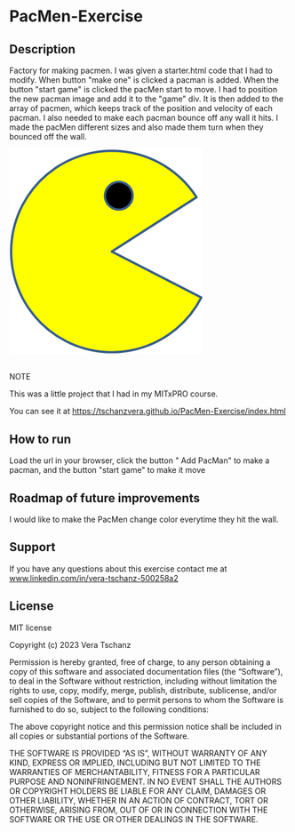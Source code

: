 # PacMen-Exercise

## Description

Factory for making pacmen.
I was given a starter.html code that I had to modify.
When button "make one" is clicked a pacman is added.
When the button "start game" is clicked the pacMen start to move.
I had to position the new pacman image and add it to the "game" div. It is then added to the array of pacmen, which keeps track of the position and velocity of each pacman.
I also needed to make each pacman bounce off any wall it hits. I made the pacMen different sizes and also made them turn when they bounced off the wall.


<img src="images/PacMan1.png">




##
NOTE

This was a little project that I had in my MITxPRO course.  

You can see it at https://tschanzvera.github.io/PacMen-Exercise/index.html

## How to run

Load the url in your browser, click the button " Add PacMan" to make a pacman, and the button "start game" to make it move

## Roadmap of future improvements 

I would like to make the PacMen change color everytime they hit the wall.

## Support

If you have any questions about this exercise contact me at www.linkedin.com/in/vera-tschanz-500258a2

## License

MIT license

Copyright (c) 2023 Vera Tschanz

Permission is hereby granted, free of charge, to any person obtaining a copy of this software and associated documentation files (the “Software”), to deal in the Software without restriction, including without limitation the rights to use, copy, modify, merge, publish, distribute, sublicense, and/or sell copies of the Software, and to permit persons to whom the Software is furnished to do so, subject to the following conditions:

The above copyright notice and this permission notice shall be included in all copies or substantial portions of the Software.

THE SOFTWARE IS PROVIDED “AS IS”, WITHOUT WARRANTY OF ANY KIND, EXPRESS OR IMPLIED, INCLUDING BUT NOT LIMITED TO THE WARRANTIES OF MERCHANTABILITY, FITNESS FOR A PARTICULAR PURPOSE AND NONINFRINGEMENT. IN NO EVENT SHALL THE AUTHORS OR COPYRIGHT HOLDERS BE LIABLE FOR ANY CLAIM, DAMAGES OR OTHER LIABILITY, WHETHER IN AN ACTION OF CONTRACT, TORT OR OTHERWISE, ARISING FROM, OUT OF OR IN CONNECTION WITH THE SOFTWARE OR THE USE OR OTHER DEALINGS IN THE SOFTWARE.

